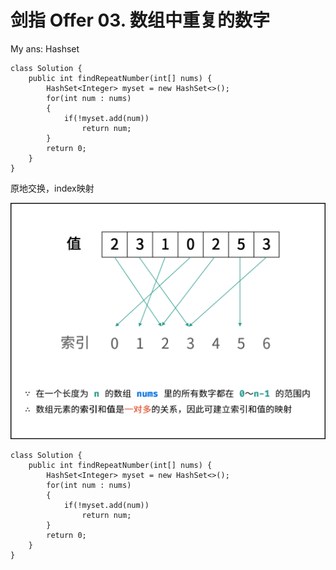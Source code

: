 # 剑指 Offer 03. 数组中重复的数字

My ans: Hashset

```
class Solution {
    public int findRepeatNumber(int[] nums) {
        HashSet<Integer> myset = new HashSet<>();
        for(int num : nums)
        {
            if(!myset.add(num))
                return num;
        }
        return 0;
    }
}
```

原地交换，index映射

![](<../../.gitbook/assets/image (7) (1).png>)

```
class Solution {
    public int findRepeatNumber(int[] nums) {
        HashSet<Integer> myset = new HashSet<>();
        for(int num : nums)
        {
            if(!myset.add(num))
                return num;
        }
        return 0;
    }
}
```
